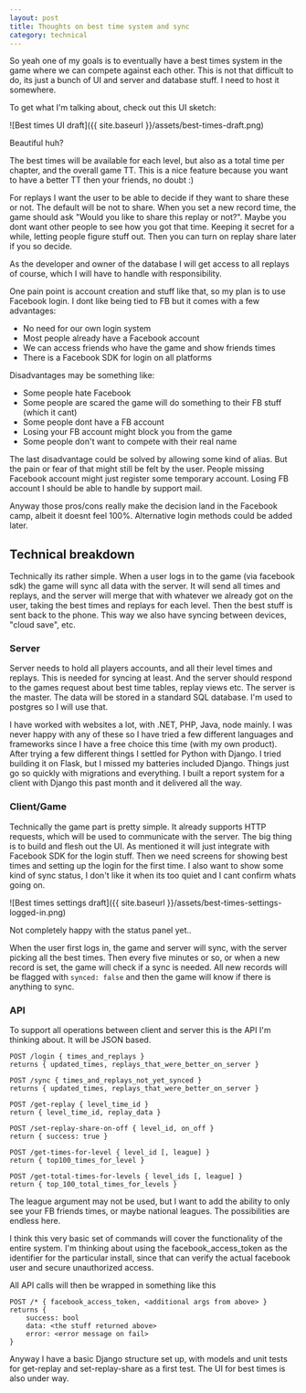 ```yaml
---
layout: post
title: Thoughts on best time system and sync
category: technical
---
```


So yeah one of my goals is to eventually have a best times system in the game where we can compete against each other. This is not that difficult to do, its just a bunch of UI and server and database stuff. I need to host it somewhere. 

To get what I'm talking about, check out this UI sketch:

![Best times UI draft]({{ site.baseurl }}/assets/best-times-draft.png)

Beautiful huh?

The best times will be available for each level, but also as a total time per chapter, and the overall game TT. This is a nice feature because you want to have a better TT then your friends, no doubt :)

For replays I want the user to be able to decide if they want to share these or not. The default will be not to share. When you set a new record time, the game should ask "Would you like to share this replay or not?". Maybe you dont want other people to see how you got that time. Keeping it secret for a while, letting people figure stuff out. Then you can turn on replay share later if you so decide.

As the developer and owner of the database I will get access to all replays of course, which I will have to handle with responsibility.

One pain point is account creation and stuff like that, so my plan is to use Facebook login. I dont like being tied to FB but it comes with a few advantages:

- No need for our own login system
- Most people already have a Facebook account
- We can access friends who have the game and show friends times
- There is a Facebook SDK for login on all platforms

Disadvantages may be something like:

- Some people hate Facebook
- Some people are scared the game will do something to their FB stuff (which it cant)
- Some people dont have a FB account
- Losing your FB account might block you from the game
- Some people don't want to compete with their real name

The last disadvantage could be solved by allowing some kind of alias. But the pain or fear of that might still be felt by the user. People missing Facebook account might just register some temporary account. Losing FB account I should be able to handle by support mail.

Anyway those pros/cons really make the decision land in the Facebook camp, albeit it doesnt feel 100%. Alternative login methods could be added later.

## Technical breakdown

Technically its rather simple. When a user logs in to the game (via facebook sdk) the game will sync all data with the server. It will send all times and replays, and the server will merge that with whatever we already got on the user, taking the best times and replays for each level. Then the best stuff is sent back to the phone. This way we also have syncing between devices, "cloud save", etc.

### Server

Server needs to hold all players accounts, and all their level times and replays. This is needed for syncing at least. And the server should respond to the games request about best time tables, replay views etc. The server is the master. The data will be stored in a standard SQL database. I'm used to postgres so I will use that.

I have worked with websites a lot, with .NET, PHP, Java, node mainly. I was never happy with any of these so I have tried a few different languages and frameworks since I have a free choice this time (with my own product). After trying a few different things I settled for Python with Django. I tried building it on Flask, but I missed my batteries included Django. Things just go so quickly with migrations and everything. I built a report system for a client with Django this past month and it delivered all the way.

### Client/Game

Technically the game part is pretty simple. It already supports HTTP requests, which will be used to communicate with the server. The big thing is to build and flesh out the UI. As mentioned it will just integrate with Facebook SDK for the login stuff. Then we need screens for showing best times and setting up the login for the first time. I also want to show some kind of sync status, I don't like it when its too quiet and I cant confirm whats going on.

![Best times settings draft]({{ site.baseurl }}/assets/best-times-settings-logged-in.png)

Not completely happy with the status panel yet..

When the user first logs in, the game and server will sync, with the server picking all the best times. Then every five minutes or so, or when a new record is set, the game will check if a sync is needed. All new records will be flagged with `synced: false` and then the game will know if there is anything to sync.

### API

To support all operations between client and server this is the API I'm thinking about. It will be JSON based.

    POST /login { times_and_replays }
    returns { updated_times, replays_that_were_better_on_server }

    POST /sync { times_and_replays_not_yet_synced }
    returns { updated_times, replays_that_were_better_on_server }

    POST /get-replay { level_time_id }
    return { level_time_id, replay_data }

    POST /set-replay-share-on-off { level_id, on_off }
    return { success: true }

    POST /get-times-for-level { level_id [, league] }
    return { top100_times_for_level }

    POST /get-total-times-for-levels { level_ids [, league] }
    return { top_100_total_times_for_levels }

The league argument may not be used, but I want to add the ability to only see your FB friends times, or maybe national leagues. The possibilities are endless here.

I think this very basic set of commands will cover the functionality of the entire system. I'm thinking about using the facebook_access_token as the identifier for the particular install, since that can verify the actual facebook user and secure unauthorized access.

All API calls will then be wrapped in something like this

    POST /* { facebook_access_token, <additional args from above> }
    returns {
        success: bool
        data: <the stuff returned above>
        error: <error message on fail>
    }

Anyway I have a basic Django structure set up, with models and unit tests for get-replay and set-replay-share as a first test. The UI for best times is also under way.
